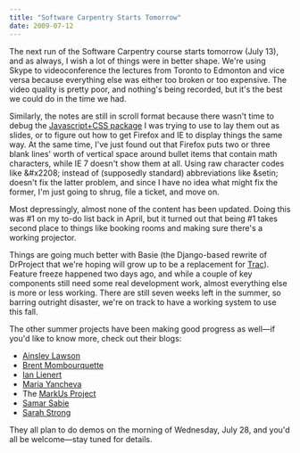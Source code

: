 ```yaml
---
title: "Software Carpentry Starts Tomorrow"
date: 2009-07-12
---
```

The next run of the Software Carpentry course starts tomorrow (July 13), and as always, I wish a lot of things were in better shape. We're using Skype to videoconference the lectures from Toronto to Edmonton and vice versa because everything else was either too broken or too expensive. The video quality is pretty poor, and nothing's being recorded, but it's the best we could do in the time we had.

Similarly, the notes are still in scroll format because there wasn't time to debug the <a href="http://meyerweb.com/eric/tools/s5/">Javascript+CSS package</a> I was trying to use to lay them out as slides, or to figure out how to get Firefox and IE to display things the same way. At the same time, I've just found out that Firefox puts two or three blank lines' worth of vertical space around bullet items that contain math characters, while IE 7 doesn't show them at all. Using raw character codes like &amp;#x2208; instead of (supposedly standard) abbreviations like &amp;setin; doesn't fix the latter problem, and since I have no idea what might fix the former, I'm just going to shrug, file a ticket, and move on.

Most depressingly, almost none of the content has been updated. Doing this was #1 on my to-do list back in April, but it turned out that being #1 takes second place to things like booking rooms and making sure there's a working projector.

Things are going much better with Basie (the Django-based rewrite of DrProject that we're hoping will grow up to be a replacement for <a href="http://trac.edgewall.org">Trac</a>). Feature freeze happened two days ago, and while a couple of key components still need some real development work, almost everything else is more or less working. There are still seven weeks left in the summer, so barring outright disaster, we're on track to have a working system to use this fall.

The other summer projects have been making good progress as well—if you'd like to know more, check out their blogs:
<ul>
  <li><a href="http://individual.utoronto.ca/ainsley/atom.xml">Ainsley Lawson</a></li>
  <li><a href="http://climatetooldev.blogspot.com/feeds/posts/default">Brent Mombourquette</a></li>
  <li><a href="http://ilienert.wordpress.com/feed/">Ian Lienert</a></li>
  <li><a href="http://abelian-grape.blogspot.com/feeds/posts/default">Maria Yancheva</a></li>
  <li>The <a href="http://blog.markusproject.org/?feed=rss2">MarkUs Project</a></li>
  <li><a href="http://samar-sabie.blogspot.com/feeds/posts/default">Samar Sabie</a></li>
  <li><a href="http://sarahestrong.blogspot.com/feeds/posts/default">Sarah Strong</a></li>
</ul>
They all plan to do demos on the morning of Wednesday, July 28, and you'd all be welcome—stay tuned for details.
